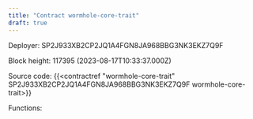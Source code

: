 ```yaml
---
title: "Contract wormhole-core-trait"
draft: true
---
```

Deployer: SP2J933XB2CP2JQ1A4FGN8JA968BBG3NK3EKZ7Q9F


 



Block height: 117395 (2023-08-17T10:33:37.000Z)

Source code: {{<contractref "wormhole-core-trait" SP2J933XB2CP2JQ1A4FGN8JA968BBG3NK3EKZ7Q9F wormhole-core-trait>}}

Functions:


